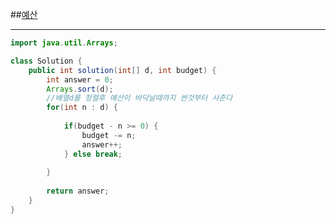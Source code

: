 ##[예산](https://programmers.co.kr/learn/courses/30/lessons/12982?language=java)
***
```java
import java.util.Arrays;

class Solution {
    public int solution(int[] d, int budget) {
        int answer = 0;
        Arrays.sort(d);
        //배열d를 정렬후 예산이 바닥날때까지 싼것부터 사준다
        for(int n : d) {
            
            if(budget - n >= 0) { 
                budget -= n;
                answer++;
            } else break;
            
        }
        
        return answer;
    }
}
```